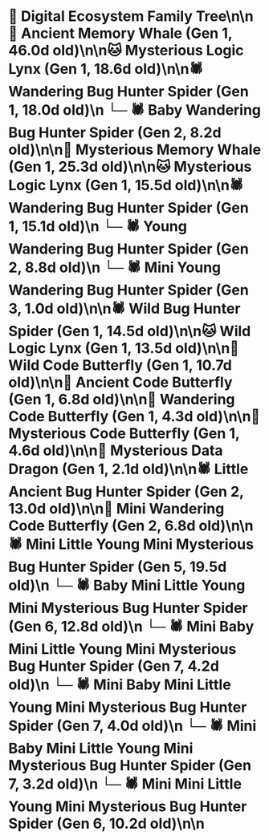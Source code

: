 # 🌳 Digital Ecosystem Family Tree\n\n🐋 Ancient Memory Whale (Gen 1, 46.0d old)\n\n🐱 Mysterious Logic Lynx (Gen 1, 18.6d old)\n\n🕷️ Wandering Bug Hunter Spider (Gen 1, 18.0d old)\n  └─ 🕷️ Baby Wandering Bug Hunter Spider (Gen 2, 8.2d old)\n\n🐋 Mysterious Memory Whale (Gen 1, 25.3d old)\n\n🐱 Mysterious Logic Lynx (Gen 1, 15.5d old)\n\n🕷️ Wandering Bug Hunter Spider (Gen 1, 15.1d old)\n  └─ 🕷️ Young Wandering Bug Hunter Spider (Gen 2, 8.8d old)\n    └─ 🕷️ Mini Young Wandering Bug Hunter Spider (Gen 3, 1.0d old)\n\n🕷️ Wild Bug Hunter Spider (Gen 1, 14.5d old)\n\n🐱 Wild Logic Lynx (Gen 1, 13.5d old)\n\n🦋 Wild Code Butterfly (Gen 1, 10.7d old)\n\n🦋 Ancient Code Butterfly (Gen 1, 6.8d old)\n\n🦋 Wandering Code Butterfly (Gen 1, 4.3d old)\n\n🦋 Mysterious Code Butterfly (Gen 1, 4.6d old)\n\n🐉 Mysterious Data Dragon (Gen 1, 2.1d old)\n\n🕷️ Little Ancient Bug Hunter Spider (Gen 2, 13.0d old)\n\n🦋 Mini Wandering Code Butterfly (Gen 2, 6.8d old)\n\n🕷️ Mini Little Young Mini Mysterious Bug Hunter Spider (Gen 5, 19.5d old)\n  └─ 🕷️ Baby Mini Little Young Mini Mysterious Bug Hunter Spider (Gen 6, 12.8d old)\n    └─ 🕷️ Mini Baby Mini Little Young Mini Mysterious Bug Hunter Spider (Gen 7, 4.2d old)\n    └─ 🕷️ Mini Baby Mini Little Young Mini Mysterious Bug Hunter Spider (Gen 7, 4.0d old)\n    └─ 🕷️ Mini Baby Mini Little Young Mini Mysterious Bug Hunter Spider (Gen 7, 3.2d old)\n  └─ 🕷️ Mini Mini Little Young Mini Mysterious Bug Hunter Spider (Gen 6, 10.2d old)\n\n
